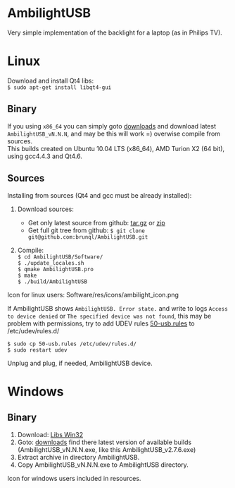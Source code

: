 
AmbilightUSB
============
                                                            
Very simple implementation of the backlight for a laptop (as in Philips TV).

Linux
=====

Download and install Qt4 libs:  
`$ sudo apt-get install libqt4-gui`  
   
Binary
------
 
 If you using `x86_64` you can simply goto [downloads](https://github.com/brunql/AmbilightUSB/downloads) and download latest `AmbilightUSB_vN.N.N`, and may be this will work =) overwise compile from sources.   
 This builds created on Ubuntu 10.04 LTS (x86_64), AMD Turion X2 (64 bit), using gcc4.4.3 and Qt4.6.  

Sources
-------
 
 Installing from sources (Qt4 and gcc must be already installed): 
 
1) Download sources:

   * Get only latest source from github: [tar.gz](https://github.com/brunql/AmbilightUSB/tarball/master) or [zip](https://github.com/brunql/AmbilightUSB/zipball/master)  
   * Get full git tree from github: `$ git clone git@github.com:brunql/AmbilightUSB.git`  
     
2) Compile:  
  `$ cd AmbilightUSB/Software/`  
  `$ ./update_locales.sh`  
  `$ qmake AmbilightUSB.pro`  
  `$ make`  
  `$ ./build/AmbilightUSB`  
  
 Icon for linux users: Software/res/icons/ambilight_icon.png  
 
 If AmbilightUSB shows `AmbilightUSB. Error state.` and write to logs `Access to device denied` or `The specified device was not found`, this may be problem with permissions, try to add UDEV rules [50-usb.rules](https://github.com/brunql/AmbilightUSB/raw/master/50-usb.rules) to /etc/udev/rules.d/  

`$ sudo cp 50-usb.rules /etc/udev/rules.d/`  
`$ sudo restart udev`  

Unplug and plug, if needed, AmbilightUSB device.  


Windows
=======
 
Binary
------

1) Download: [Libs Win32](https://github.com/downloads/brunql/AmbilightUSB/Libs_Win32.zip)  
2) Goto: [downloads](https://github.com/downloads/brunql/AmbilightUSB/downloads) find there latest version of available builds (AmbilightUSB_vN.N.N.exe, like this AmbilightUSB_v2.7.6.exe)  
3) Extract archive in directory AmbilightUSB.  
4) Copy AmbilightUSB_vN.N.N.exe to AmbilightUSB directory.  
 
 Icon for windows users included in resources.
 
